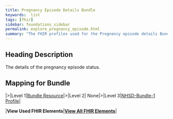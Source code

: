 ```yaml
---
title: Pregnancy Episode Details Bundle
keywords:  list
tags: [fhir]
sidebar: foundations_sidebar
permalink: explore_pregnancy_episode.html
summary: "The FHIR profiles used for the Pregnancy episode details Bundle"
---
```


## Heading Description ##
The details of the pregnancy episode status.

## Mapping for Bundle ##

|>|Level 1|[Bundle Resource](http://hl7.org/fhir/stu3/bundle.html)|>|Level 2| None|>|Level 3|[NHSD-Bundle-1 Profile](http://xxx)|


|**View Used FHIR Elements**|**[View All FHIR Elements](explore_pregnancy_episode_all.html#mapping-for-bundle)**|

